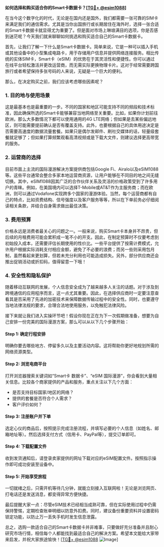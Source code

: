 **如何选择和购买适合你的Smart卡数据卡？[[TG💪+ @esim1088](https://t.me/s/esim1088)]**

在当今这个数字化的时代，无论是在国内还是国外，我们都需要一张可靠的SIM卡来满足我们的通信需求。尤其是当你出国旅行或长期居住在海外时，选择一张合适的Smart卡数据卡就显得尤为重要了。但是面对市场上琳琅满目的选项，你是否感到迷茫呢？今天我们就来聊聊如何挑选和购买适合自己的Smart卡数据卡。

首先，让我们了解一下什么是Smart卡数据卡。简单来说，它是一种可以插入手机或其他设备中的小型集成电路卡，用于存储用户信息并提供网络连接服务。相比传统的实体SIM卡，Smart卡（eSIM）的优势在于其灵活性和便捷性。你可以通过在线平台轻松激活并更改运营商，而无需实际更换物理卡片。这对于经常需要跨国旅行或者希望保持多张号码的人来说，无疑是一个巨大的便利。

那么，在决定购买之前，我们应该考虑哪些因素呢？

### 1. 目的地与使用场景

这是最基本也是最重要的一步。不同的国家和地区可能支持不同的频段和技术标准，因此确保所选的Smart卡能够兼容当地网络至关重要。比如，如果你计划前往欧洲，那么大多数情况下都可以使用通用的4G LTE网络；但如果是去某些偏远地区，则可能需要提前确认是否有覆盖支持。此外，也要根据自己的具体用途决定是否需要高速度的数据流量套餐。如果只是偶尔发邮件、刷社交媒体的话，轻量级套餐就足够了；但如果打算频繁观看高清视频或是下载大文件，则建议选择更高带宽的服务。

### 2. 运营商的选择

目前市面上主流的国际漫游解决方案提供商包括Google Fi、Airalo以及eSIM1088等。这些平台通常会整合多家本地运营商资源，让用户能够在不同目的地之间无缝切换。其中，eSIM1088因其广泛的合作伙伴关系及灵活的价格政策受到了许多用户的青睐。例如，在美国境内可以选择T-Mobile或AT&T作为主服务商；而在欧洲，则可以通过Vodafone实现跨多个国家的漫游体验。当然，每个运营商都有自己的特点，比如资费结构、信号强度以及客户服务等等，所以在下单前务必仔细阅读相关条款，并结合自身需求做出最佳决策。

### 3. 费用预算

价格永远是消费者最关心的问题之一。一般来说，购买Smart卡本身并不昂贵，但后续的月租费用可能会累积成一笔不小的开支。因此，在制定预算时不仅要考虑到初始投入成本，还需要评估长期使用的性价比。一些平台提供了按需计费模式，允许用户根据实际消耗支付相应金额，避免了不必要的浪费；而另一些则采用包月制，虽然看起来更划算，但若未充分利用也可能造成损失。另外，部分供应商还会推出促销活动或折扣码，值得留意一下哦！

### 4. 安全性和隐私保护

随着移动互联网的发展，个人信息安全成为了越来越多人关注的话题。对于涉及到跨境通信的应用程序而言，这一点尤其重要。因此，在选择供应商时一定要注意查看其是否采用了先进的加密技术来保障数据传输过程中的安全性。同时，也要遵守当地法律法规的要求，合理合法地使用服务，以免触犯法律风险。

接下来就让我们进入实操环节吧！假设你现在正在为下一次假期做准备，想要为自己安排一份完美的国际漫游方案，那么可以从以下几个步骤开始：

#### Step 1: 确定行程安排
明确你要去哪些地方、停留多久以及主要活动内容。这将帮助你更好地规划所需的网络资源类型。

#### Step 2: 浏览电商平台
打开浏览器搜索关键词如“Smart卡 数据卡”、“eSIM 国际漫游”，你会看到大量相关信息。比较各个商家提供的产品和服务，重点关注以下几个方面：
- 是否支持目标国家/地区的网络？
- 提供的套餐是否符合个人需求？
- 客户评价如何？

#### Step 3: 注册账户并下单
选定心仪的商品后，按照提示完成注册流程，并填写必要的个人信息（如姓名、邮箱地址等）。然后选择支付方式（信用卡、PayPal等），提交订单即可。

#### Step 4: 下载配置文件
收到发货通知后，请登录卖家提供的网址下载对应的eSIM配置文件。按照指示操作即可成功安装至设备中。

#### Step 5: 开始享受旅程
一切就绪之后，只需开机等待几分钟，就能立刻接入互联网啦！无论是浏览网页、打电话还是发送消息，都变得异常方便快捷。

最后提醒大家一点：尽管eSIM技术已经相当成熟可靠，但在实际使用过程中仍需保持警惕，定期检查账单明细以防意外扣费。同时，建议备份重要资料并设置密码锁定功能，以防止万一丢失手机时发生信息泄露。

总之，选购一款适合自己的Smart卡数据卡并非难事，只要做好充分准备并且耐心研究市场行情，相信每个人都能找到最适合自己的解决方案。希望本文能给大家带来启发，并祝大家旅途愉快！[[TG💪+ @esim1088](https://t.me/s/esim1088) ![Image](https://i.postimg.cc/4NQfJmqS/Snipaste-2025-05-13-00-14-12.png)]
